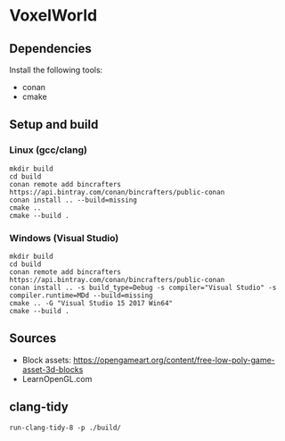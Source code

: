 # VoxelWorld

## Dependencies

Install the following tools:

- conan
- cmake

## Setup and build

### Linux (gcc/clang)

```
mkdir build
cd build
conan remote add bincrafters https://api.bintray.com/conan/bincrafters/public-conan
conan install .. --build=missing
cmake ..
cmake --build .
```

### Windows (Visual Studio)

```
mkdir build
cd build
conan remote add bincrafters https://api.bintray.com/conan/bincrafters/public-conan
conan install .. -s build_type=Debug -s compiler="Visual Studio" -s compiler.runtime=MDd --build=missing
cmake .. -G "Visual Studio 15 2017 Win64"
cmake --build .
```

## Sources

- Block assets: https://opengameart.org/content/free-low-poly-game-asset-3d-blocks
- LearnOpenGL.com

## clang-tidy

`run-clang-tidy-8 -p ./build/`
